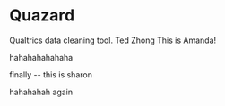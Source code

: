 # Quazard
Qualtrics data cleaning tool.
Ted Zhong
This is Amanda!


hahahahahahaha

finally -- this is sharon

hahahahah again
